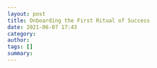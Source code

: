 ```yaml
---
layout: post
title: Onboarding the First Ritual of Success
date: 2021-06-07 17:43
category: 
author: 
tags: []
summary: 
---
```


